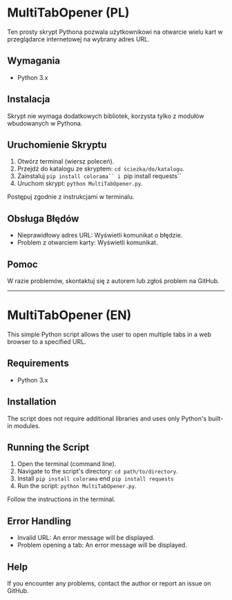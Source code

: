 # MultiTabOpener (PL)

Ten prosty skrypt Pythona pozwala użytkownikowi na otwarcie wielu kart w przeglądarce internetowej na wybrany adres URL.

## Wymagania

- Python 3.x

## Instalacja

Skrypt nie wymaga dodatkowych bibliotek, korzysta tylko z modułów wbudowanych w Pythona.

## Uruchomienie Skryptu

1. Otwórz terminal (wiersz poleceń).
2. Przejdź do katalogu ze skryptem: `cd ścieżka/do/katalogu`.
3. Zainstaluj `pip install colorama`` i `pip install requests``
4. Uruchom skrypt: `python MultiTabOpener.py`.

Postępuj zgodnie z instrukcjami w terminalu.

## Obsługa Błędów

- Nieprawidłowy adres URL: Wyświetli komunikat o błędzie.
- Problem z otwarciem karty: Wyświetli komunikat.

## Pomoc

W razie problemów, skontaktuj się z autorem lub zgłoś problem na GitHub.

---

# MultiTabOpener (EN)

This simple Python script allows the user to open multiple tabs in a web browser to a specified URL.

## Requirements

- Python 3.x

## Installation

The script does not require additional libraries and uses only Python's built-in modules.

## Running the Script

1. Open the terminal (command line).
2. Navigate to the script's directory: `cd path/to/directory`.
3. Install `pip install colorama` end `pip install requests`
4. Run the script: `python MultiTabOpener.py`.

Follow the instructions in the terminal.

## Error Handling

- Invalid URL: An error message will be displayed.
- Problem opening a tab: An error message will be displayed.

## Help

If you encounter any problems, contact the author or report an issue on GitHub.
